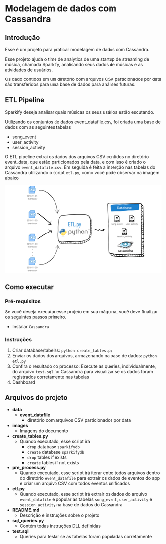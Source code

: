 # Modelagem de dados com Cassandra

## Introdução

Esse é um projeto para praticar modelagem de dados com Cassandra.

Esse projeto ajuda o time de analytics de uma startup de streaming de música, chamada Sparkify, analisando seus dados de músicas e as atividades de usuários.

Os dado contidos em um diretório com arquivos CSV particionados por data são transferidos para uma base de dados para análises futuras. 

## ETL Pipeline

Sparkify deseja analisar quais músicas os seus usários estão escutando.

Utilizando os conjuntos de dados event_datafile.csv, foi criada uma base de dados com as seguintes tabelas

- song_event
- user_activity
- session_activity

O ETL pipeline extrai os dados dos arquivos CSV contidos no diretório event_data, que estão particionados pela data, e com isso é criado o arquivo `event_datafile.csv`. Em seguida é feita a inserção nas tabelas do Cassandra utilizando o script `etl.py`, como você pode observar na imagem abaixo

![Pipeline ETL](images/Pipeline_ETL_Cassandra.png)

## Como executar

### Pré-requisitos

Se você deseja executar esse projeto em sua máquina, você deve finalizar os seguintes passos primeiro.

- Instalar `Cassandra`

### Instruções

1. Criar database/tabelas: `python create_tables.py`
2. Enviar os dados dos arquivos, armazenando na base de dados: `python etl.py`
3. Confira o resultado do processo: Execute as queries, individualmente, do arquivo `test.sql` no Cassandra para visualizar se os dados foram registrados corretamente nas tabelas
4. Dashboard

## Arquivos do projeto

- **data**
  - **event_datafile**
    - diretório com arquivos CSV particionados por data
- **images**
  - Imagens do documento
- **create_tables.py**
  - Quando executado, esse script irá
    - `drop` database `sparkifydb`
    - `create` database `sparkifydb`
    - `drop` tables if exists
    - `create` tables if not exists
- **pre_process.py**
  - Quando executado, esse script irá iterar entre todos arquivos dentro do diretório `event_datafile` para extrair os dados de eventos do app e criar um arquivo CSV com todos eventos unificados
- **etl.py**
  - Quando executado, esse script irá extrair os dados do arquivo `event_datafile` e popular as tabelas `song_event`, `user_activity` e `session_activity` na base de dados do Cassandra
- **README.md**
  - Descrição e instruções sobre o projeto
- **sql_queries.py**
  - Contém todas instruções DLL definidas
- **test.sql**
  - Queries para testar se as tabelas foram populadas corretamente
